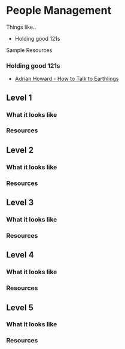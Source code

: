 # People Management

Things like..
- Holding good 121s

Sample Resources

### Holding good 121s
- [Adrian Howard - How to Talk to Earthlings](https://www.youtube.com/watch?v=B1wgGzO6SIg)

## Level 1

### What it looks like

### Resources

## Level 2

### What it looks like

### Resources

## Level 3

### What it looks like

### Resources

## Level 4

### What it looks like

### Resources

## Level 5

### What it looks like

### Resources